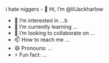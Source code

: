 i hate niggers - 👋 Hi, I’m @lilJackharlow
- 👀 I’m interested in ...b
- 🌱 I’m currently learning ...
- 💞️ I’m looking to collaborate on ...
- 📫 How to reach me ...
- 😄 Pronouns: ...
- ⚡ Fun fact: ...

<!---
lilJackharlow/lilJackharlow is a ✨ special ✨ repository because its `README.md` (this file) appears on your GitHub profile.
You can click the Preview link to take a look at your changes.
--->
